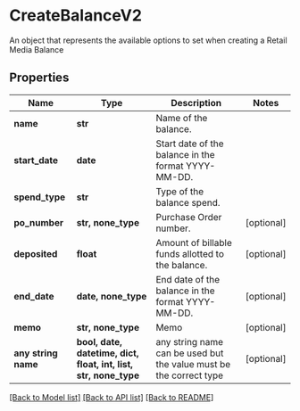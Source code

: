 # CreateBalanceV2

An object that represents the available options to set when creating a Retail Media Balance

## Properties
Name | Type | Description | Notes
------------ | ------------- | ------------- | -------------
**name** | **str** | Name of the balance. | 
**start_date** | **date** | Start date of the balance in the format YYYY-MM-DD. | 
**spend_type** | **str** | Type of the balance spend. | 
**po_number** | **str, none_type** | Purchase Order number. | [optional] 
**deposited** | **float** | Amount of billable funds allotted to the balance. | [optional] 
**end_date** | **date, none_type** | End date of the balance in the format YYYY-MM-DD. | [optional] 
**memo** | **str, none_type** | Memo | [optional] 
**any string name** | **bool, date, datetime, dict, float, int, list, str, none_type** | any string name can be used but the value must be the correct type | [optional]

[[Back to Model list]](../README.md#documentation-for-models) [[Back to API list]](../README.md#documentation-for-api-endpoints) [[Back to README]](../README.md)


